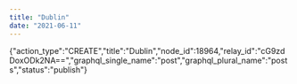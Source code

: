 ```yaml
---
title: "Dublin"
date: "2021-06-11"
---
```


{"action\_type":"CREATE","title":"Dublin","node\_id":18964,"relay\_id":"cG9zdDoxODk2NA==","graphql\_single\_name":"post","graphql\_plural\_name":"posts","status":"publish"}
